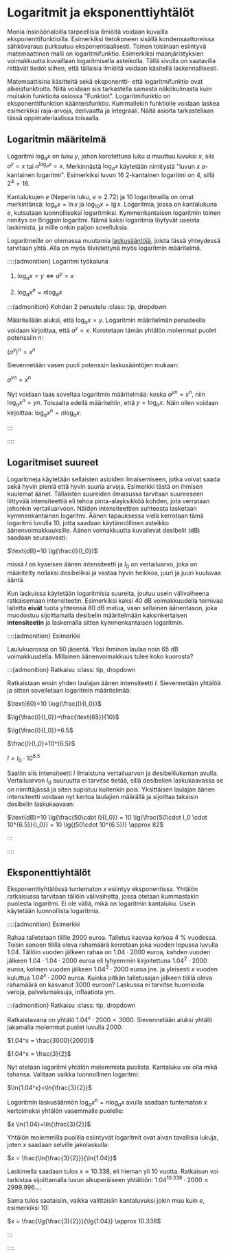# Logaritmit ja eksponenttiyhtälöt

Monia insinöörialoilla tarpeellisia ilmiöitä voidaan kuvailla eksponenttifunktioilla. Esimerkiksi tietokoneen sisällä kondensaattoreissa sähkövaraus purkautuu eksponentiaalisesti. Toinen toisinaan esiintyvä matemaattinen malli on logaritmifunktio. Esimerkiksi maanjäristyksien voimakkuutta kuvaillaan logaritmisella asteikolla. Tällä sivulla on saatavilla riittävät tiedot siihen, että tällaisia ilmiöitä voidaan käsitellä laskennallisesti. 

Matemaattisina käsitteitä sekä eksponentti- että logaritmifunktio ovat alkeisfunktioita. Niitä voidaan siis tarkastella samasta näkökulmasta kuin muitakin funktioita osiossa "Funktiot". Logaritmifunktio on eksponenttifunktion käänteisfunktio. Kummallekin funktiolle voidaan laskea esimerkiksi raja-arvoja, derivaatta ja integraali. Näitä asioita tarkastellaan tässä oppimateriaalissa toisaalla.

## Logaritmin määritelmä

Logaritmi $\log_a x$ on luku $y$, johon korotettuna luku $a$ muuttuu luvuksi $x$, siis $a^y = x$ tai $a^{\log_a x} = x$. Merkinnästä $\log_a x$ käytetään nimitystä "luvun $x$ $a$-kantainen logaritmi". Esimerkiksi luvun 16 2-kantainen logaritmi on 4, sillä $2^4=16$.

Kantalukujen $e$ (Neperin luku, $e\approx 2.72$) ja $10$ logaritmeilla on omat merkintänsä: $\log_e{x} = \ln{x}$ ja $\log_{10}{x}=\lg{x}$. Logaritmia, jossa on kantalukuna $e$, kutsutaan luonnolliseksi logaritmiksi. Kymmenkantaisen logaritmin toinen nimitys on Briggsin logaritmi. Nämä kaksi logaritmia löytyvät useista laskimista, ja niille onkin paljon sovelluksia. 

Logaritmeille on olemassa muutamia [laskusääntöjä](https://fi.wikipedia.org/wiki/Logaritmi), joista tässä yhteydessä tarvitaan yhtä. Alla on myös tiivistettynä myös logaritmin määritelmä.

::::{admonition} Logaritmi työkaluna

1. $\log_a{x} = y \Leftrightarrow a^y = x$

2. $\log_a{x^n}=n \log_a{x}$

:::{admonition} Kohdan 2 perustelu
:class: tip, dropdown

Määritellään aluksi, että $\log_a{x}=y$. Logaritmin määritelmän perusteella voidaan kirjoittaa, että $a^y=x$. Korotetaan tämän yhtälön molemmat puolet potenssiin $n$:

$(a^y)^n=x^n$

Sievennetään vasen puoli potenssin laskusääntöjen mukaan:

$a^{yn}=x^n$

Nyt voidaan taas soveltaa logaritmin määritelmää: koska $a^{yn}=x^n$, niin $\log_a{x^n}=yn$. Toisaalta edellä määriteltiin, että $y=\log_a{x}$. Näin ollen voidaan kirjoittaa: $\log_a{x^n}=n \log_a{x}$.

:::

::::

## Logaritmiset suureet

Logaritmeja käytetään sellaisten asioiden ilmaisemiseen, jotka voivat saada sekä hyvin pieniä että hyvin suuria arvoja. Esimerkki tästä on ihmisen kuulemat äänet. Tällaisten suureiden ilmaisussa tarvitaan suureeseen liittyvää intensiteettiä eli tehoa pinta-alayksikköä kohden, jota verrataan johonkin vertailuarvoon. Näiden intensiteettien suhteesta lasketaan kymmenkantainen logaritmi. Äänen tapauksessa vielä kerrotaan tämä logaritmi luvulla 10, jotta saadaan käytännöllinen asteikko äänenvoimakkuuksille. Äänen voimakkuutta kuvailevat desibelit (dB) saadaan seuraavasti:

$\text{dB}=10 \lg{\frac{I}{I_0}}$

missä $I$ on kyseisen äänen intensiteetti ja $I_0$ on vertailuarvo, joka on määritelty nollaksi desibeliksi ja vastaa hyvin heikkoa, juuri ja juuri kuuluvaa ääntä.

Kun laskuissa käytetään logaritmisia suureita, joutuu usein välivaiheena ratkaisemaan intensiteetin. Esimerkiksi kaksi 40 dB voimakkuudella toimivaa laitetta **eivät** tuota yhteensä 80 dB melua, vaan sellainen äänentason, joka muodostuu sijoittamalla desibelin määritelmään kaksinkertaisen **intensiteetin** ja laskemalla sitten kymmenkantaisen logaritmin.

::::{admonition} Esimerkki

Laulukuorossa on 50 jäsentä. Yksi ihminen laulaa noin 65 dB voimakkuudella. Millainen äänenvoimakkuus tulee koko kuorosta?

:::{admonition} Ratkaisu
:class: tip, dropdown

Ratkaistaan ensin yhden laulajan äänen intensiteetti $I$. Sievennetään yhtälöä ja sitten sovelletaan logaritmin määritelmää:

$\text{60}=10 \log{\frac{I}{I_0}}$

$\lg{\frac{I}{I_0}}=\frac{\text{65}}{10}$

$\lg{\frac{I}{I_0}}=6.5$

$\frac{I}{I_0}=10^{6.5}$

$I=I_0\cdot 10^{6.5}$

Saatiin siis intensiteetti $I$ ilmaistuna vertailuarvon ja desibelilukeman avulla. Vertailuarvon $I_0$ suuruutta ei tarvitse tietää, sillä desibelien laskukaavassa se on nimittäjässä ja siten supistuu kuitenkin pois. Yksittäisen laulajan äänen intensiteetti voidaan nyt kertoa laulajien määrällä ja sijoittaa takaisin desibelin laskukaavaan:

$\text{dB}=10 \lg{\frac{50\cdot I}{I_0}} = 10 \lg{\frac{50\cdot I_0 \cdot 10^{6.5}}{I_0}} = 10 \lg{(50\cdot 10^{6.5})} \approx 82$

:::

::::

## Eksponenttiyhtälöt

Eksponenttiyhtälössä tuntematon $x$ esiintyy eksponentissa. Yhtälön ratkaisussa tarvitaan tällöin välivaihetta, jossa otetaan kummastakin puolesta logaritmi. Ei ole väliä, mikä on logaritmin kantaluku. Usein käytetään luonnollista logaritmia.

::::{admonition} Esimerkki

Rahaa talletetaan tilille 2000 euroa. Talletus kasvaa korkoa 4 % vuodessa. Toisin sanoen tilillä oleva rahamäärä kerrotaan joka vuoden lopussa luvulla 1.04. Tällöin vuoden jälkeen rahaa on $1.04\cdot 2000$ euroa, kahden vuoden jälkeen $1.04\cdot 1.04\cdot 2000$ euroa eli lyhyemmin kirjoitettuna $1.04^2 \cdot 2000$ euroa, kolmen vuoden jälkeen $1.04^3\cdot 2000$ euroa jne. ja yleisesti $x$ vuoden kuluttua $1.04^x\cdot 2000$ euroa. Kuinka pitkän talletusajan jälkeen tilillä oleva rahamäärä on kasvanut 3000 euroon? Laskussa ei tarvitse huomioida veroja, palvelumaksuja, inflaatiota  ym.

:::{admonition} Ratkaisu
:class: tip, dropdown

Ratkaistavana on yhtälö $1.04^x\cdot 2000=3000$. Sievennetään aluksi yhtälö jakamalla molemmat puolet luvulla $2000$:

$1.04^x = \frac{3000}{2000}$

$1.04^x = \frac{3}{2}$

Nyt otetaan logaritmi yhtälön molemmista puolista. Kantaluku voi olla mikä tahansa. Valitaan vaikka luonnollinen logaritmi:

$\ln{1.04^x}=\ln{\frac{3}{2}}$

Logaritmin laskusäännön $\log_a{x^n}=n \log_a{x}$ avulla saadaan tuntematon $x$ kertoimeksi yhtälön vasemmalle puolelle:

$x \ln{1.04}=\ln{\frac{3}{2}}$

Yhtälön molemmilla puolilla esiintyvät logaritmit ovat aivan tavallisia lukuja, joten $x$ saadaan selville jakolaskulla:

$x = \frac{\ln{\frac{3}{2}}}{\ln{1.04}}$ 

Laskimella saadaan tulos $x\approx 10.338$, eli hieman yli 10 vuotta. Ratkaisun voi tarkistaa sijoittamalla luvun alkuperäiseen yhtälöön: $1.04^{10.338}\cdot 2000 \approx 2999.996\dots$.

Sama tulos saataisiin, vaikka valittaisiin kantaluvuksi jokin muu kuin $e$, esimerkiksi $10$:

$x = \frac{\lg{\frac{3}{2}}}{\lg{1.04}} \approx 10.338$ 

:::

::::